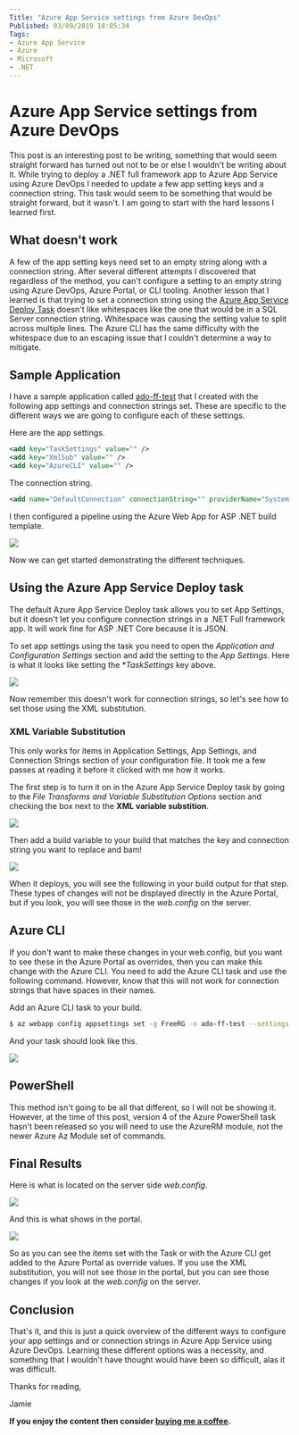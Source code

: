 ```yaml
---
Title: "Azure App Service settings from Azure DevOps"
Published: 03/09/2019 18:05:34
Tags: 
- Azure App Service
- Azure
- Microsoft
- .NET
---
```

# Azure App Service settings from Azure DevOps

This post is an interesting post to be writing, something that would seem straight forward has turned out not to be or else I wouldn't be writing about it. While trying to deploy a .NET full framework app to Azure App Service using Azure DevOps I needed to update a few app setting keys and a connection string. This task would seem to be something that would be straight forward, but it wasn't. I am going to start with the hard lessons I learned first.

## What doesn't work

A few of the app setting keys need set to an empty string along with a connection string. After several different attempts I discovered that regardless of the method, you can't configure a setting to an empty string using Azure DevOps, Azure Portal, or CLI tooling. Another lesson that I learned is that trying to set a connection string using the [Azure App Service Deploy Task](https://docs.microsoft.com/en-us/azure/devops/pipelines/targets/webapp?view=azure-devops&tabs=yaml) doesn't like whitespaces like the one that would be in a SQL Server connection string. Whitespace was causing the setting value to split across multiple lines. The Azure CLI has the same difficulty with the whitespace due to an escaping issue that I couldn't determine a way to mitigate.

## Sample Application

I have a sample application called [ado-ff-test](https://github.com/phillipsj/ado-ff-test) that I created with the following app settings and connection strings set. These are specific to the different ways we are going to configure each of these settings.

Here are the app settings.

```XML
<add key="TaskSettings" value="" />
<add key="XmlSub" value="" />
<add key="AzureCLI" value="" />
```

The connection string.

```XML
<add name="DefaultConnection" connectionString="" providerName="System.Data.SqlClient" />
```

I then configured a pipeline using the Azure Web App for ASP .NET build template.

![](/images/appset/webappforasp.png)

Now we can get started demonstrating the different techniques.

## Using the Azure App Service Deploy task

The default Azure App Service Deploy task allows you to set App Settings, but it doesn't let you configure connection strings in a .NET Full framework app. It will work fine for ASP .NET Core because it is JSON.

To set app settings using the task you need to open the *Application and Configuration Settings* section and add the setting to the *App Settings*. Here is what it looks like setting the **TaskSettings* key above.

![](/images/appset/tasksettings.png)

Now remember this doesn't work for connection strings, so let's see how to set those using the XML substitution.

### XML Variable Substitution

This only works for items in Application Settings, App Settings, and Connection Strings section of your configuration file. It took me a few passes at reading it before it clicked with me how it works.

The first step is to turn it on in the Azure App Service Deploy task by going to the *File Transforms and Variable Substitution Options* section and checking the box next to the **XML variable substition**.

![](/images/appset/xmlsub.png)

Then add a build variable to your build that matches the key and connection string you want to replace and bam!

![](/images/appset/buildvar.png)

When it deploys, you will see the following in your build output for that step. These types of changes will not be displayed directly in the Azure Portal, but if you look, you will see those in the *web.config* on the server.

## Azure CLI

If you don't want to make these changes in your web.config, but you want to see these in the Azure Portal as overrides, then you can make this change with the Azure CLI. You need to add the Azure CLI task and use the following command. However, know that this will not work for connection strings that have spaces in their names.

Add an Azure CLI task to your build.

```Bash
$ az webapp config appsettings set -g FreeRG -n ado-ff-test --settings AzureCLI=SetByCLI
```

And your task should look like this.

![](/images/appset/webappforasp.png)

## PowerShell

This method isn't going to be all that different, so I will not be showing it. However, at the time of this post, version 4 of the Azure PowerShell task hasn't been released so you will need to use the AzureRM module, not the newer Azure Az Module set of commands.

## Final Results

Here is what is located on the server side *web.config*.

![](/images/appset/serverset.png)

And this is what shows in the portal.

![](/images/appset/portalset.png)

So as you can see the items set with the Task or with the Azure CLI get added to the Azure Portal as override values. If you use the XML substitution, you will not see those in the portal, but you can see those changes if you look at the *web.config* on the server.

## Conclusion

That's it, and this is just a quick overview of the different ways to configure your app settings and or connection strings in Azure App Service using Azure DevOps. Learning these different options was a necessity, and something that I wouldn't have thought would have been so difficult, alas it was difficult.

Thanks for reading,

Jamie

**If you enjoy the content then consider [buying me a coffee](https://www.buymeacoffee.com/aQPnJ73O8).**
